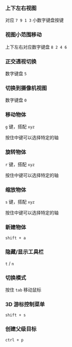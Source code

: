 ### 上下左右视图

对应 `7 9 1 3` 小数字键盘按键



### 视图小范围移动

上下左右对应数字键盘 `8 2 4 6` 



### 正交透视切换

数字键盘 `5` 



### 切换到摄像机视图

数字键盘 `0`



### 移动物体

`g` 键，搭配 `xyz`

按住中键可以选择特定的轴



### 旋转物体

`r`  键，搭配 `xyz`

按住中键可以选择特定的轴



### 缩放物体

`s`  键，搭配 `xyz`

按住中键可以选择特定的轴



### 新建物体

`shift + a`



### 隐藏/显示工具栏

`t`  / `n`



### 切换模式

按住 `tab` 移动鼠标



### 3D 游标控制菜单

`shift + s`



### 创建父级目标

`ctrl + p`







